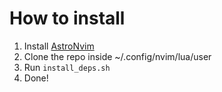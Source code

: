 # How to install

1. Install [AstroNvim](https://astronvim.com/)
2. Clone the repo inside ~/.config/nvim/lua/user
3. Run `install_deps.sh`
4. Done!
